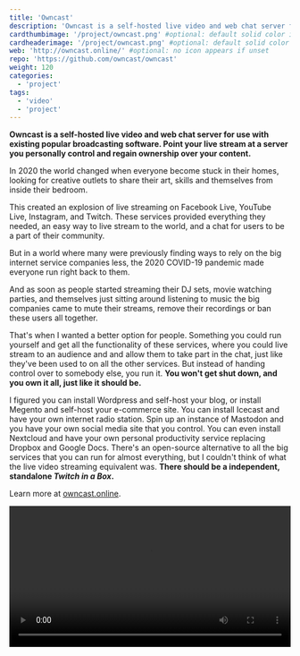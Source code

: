 ```yaml
---
title: 'Owncast'
description: 'Owncast is a self-hosted live video and web chat server for use with existing popular broadcasting software. Point your live stream at a server you personally control and regain ownership over your content.'
cardthumbimage: '/project/owncast.png' #optional: default solid color if unset
cardheaderimage: '/project/owncast.png' #optional: default solid color if unset
web: 'http://owncast.online/' #optional: no icon appears if unset
repo: 'https://github.com/owncast/owncast'
weight: 120
categories:
  - 'project'
tags:
  - 'video'
  - 'project'
---
```

**Owncast is a self-hosted live video and web chat server for use with existing popular broadcasting software. Point your live stream at a server you personally control and regain ownership over your content.**

In 2020 the world changed when everyone become stuck in their homes, looking for creative outlets to share their art, skills and themselves from inside their bedroom.

This created an explosion of live streaming on Facebook Live, YouTube Live, Instagram, and Twitch.  These services provided everything they needed, an easy way to live stream to the world, and a chat for users to be a part of their community.

But in a world where many were previously finding ways to rely on the big internet service companies less, the 2020 COVID-19 pandemic made everyone run right back to them.

And as soon as people started streaming their DJ sets, movie watching parties, and themselves just sitting around listening to music the big companies came to mute their streams, remove their recordings or ban these users all together.

That's when I wanted a better option for people. Something you could run yourself and get all the functionality of these services, where you could live stream to an audience and and allow them to take part in the chat, just like they've been used to on all the other services. But instead of handing control over to somebody else, you run it.  **You won't get shut down, and you own it all, just like it should be.**

I figured you can install Wordpress and self-host your blog, or install Megento and self-host your e-commerce site.  You can install Icecast and have your own internet radio station.  Spin up an instance of Mastodon and you have your own social media site that you control.  You can even install Nextcloud and have your own personal productivity service replacing Dropbox and Google Docs.  There's an open-source alternative to all the big services that you can run for almost everything, but I couldn't think of what the live video streaming equivalent was.  **There should be a independent, standalone _Twitch in a Box_.**

Learn more at [owncast.online](http://owncast.online).

<video width="100%" controls>
  <source src="/project/owncast.mp4" type="video/mp4">
  Your browser does not support the video tag.
</video>